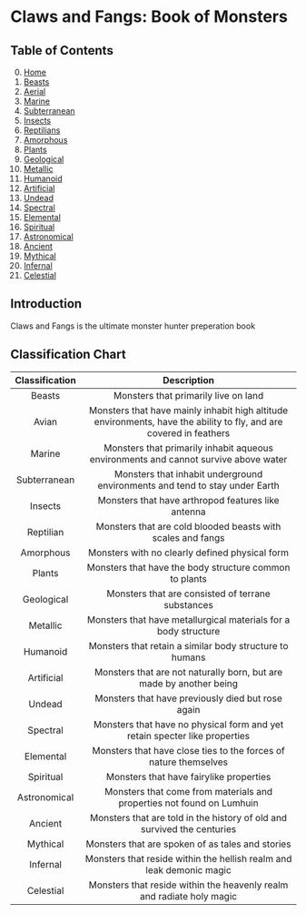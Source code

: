 # Claws and Fangs: Book of Monsters

## Table of Contents

0. [Home](cnf-home.md)
1. [Beasts](cnf-beasts.md)
1. [Aerial](cnf-avian.md)
1. [Marine](cnf-marine.md)
1. [Subterranean](cnf-subterranean.md)
1. [Insects](cnf-insects.md)
1. [Reptilians](cnf-reptiles.md)
1. [Amorphous](cnf-amorphous.md)
1. [Plants](cnf-plants.md)
1. [Geological](cnf-geological.md)
1. [Metallic](cnf-metallics.md)
1. [Humanoid](cnf-humanoids.md)
1. [Artificial](cnf-artificials.md)
1. [Undead](cnf-undeads.md)
1. [Spectral](cnf-spectrals.md)
1. [Elemental](cnf-elementals.md)
1. [Spiritual](cnf-spirituals.md)
1. [Astronomical](cnf-astronomicals.md)
1. [Ancient](cnf-ancients.md)
1. [Mythical](cnf-mythicals.md)
1. [Infernal](cnf-infernals.md)
1. [Celestial](cnf-celestials.md)

## Introduction
Claws and Fangs is the ultimate monster hunter preperation book

## Classification Chart

| Classification | Description |
| :------------: | :-------:   |
| Beasts         | Monsters that primarily live on land |
| Avian          | Monsters that have mainly inhabit high altitude environments, have the ability to fly, and are covered in feathers |
| Marine         | Monsters that primarily inhabit aqueous environments and cannot survive above water |
| Subterranean   | Monsters that inhabit underground environments and tend to stay under Earth |
| Insects        | Monsters that have arthropod features like antenna |
| Reptilian      | Monsters that are cold blooded beasts with scales and fangs |
| Amorphous      | Monsters with no clearly defined physical form |
| Plants         | Monsters that have the body structure common to plants |
| Geological     | Monsters that are consisted of terrane substances |
| Metallic       | Monsters that have metallurgical materials for a body structure |
| Humanoid       | Monsters that retain a similar body structure to humans |
| Artificial     | Monsters that are not naturally born, but are made by another being |
| Undead         | Monsters that have previously died but rose again |
| Spectral       | Monsters that have no physical form and yet retain specter like properties |
| Elemental      | Monsters that have close ties to the forces of nature themselves |
| Spiritual      | Monsters that have fairylike properties |
| Astronomical   | Monsters that come from materials and properties not found on Lumhuin |
| Ancient        | Monsters that are told in the history of old and survived the centuries |
| Mythical       | Monsters that are spoken of as tales and stories |
| Infernal       | Monsters that reside within the hellish realm and leak demonic magic |
| Celestial      | Monsters that reside within the heavenly realm and radiate holy magic |